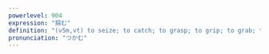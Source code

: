 ```yaml
---
powerlevel: 904
expression: "掴む"
definition: "(v5m,vt) to seize; to catch; to grasp; to grip; to grab; to hold; to catch hold of; to lay one's hands on; (P)"
pronunciation: "つかむ"
---
```

